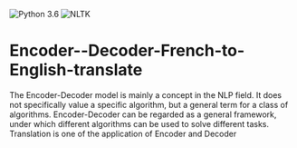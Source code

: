 ![Python 3.6](https://img.shields.io/badge/Python-3.6-brightgreen.svg) ![NLTK](https://img.shields.io/badge/Library-NLTK-orange.svg)
# Encoder--Decoder-French-to-English-translate
The Encoder-Decoder model is mainly a concept in the NLP field. It does not specifically value a specific algorithm, but a general term for a class of algorithms. Encoder-Decoder can be regarded as a general framework, under which different algorithms can be used to solve different tasks. Translation is one of the application of Encoder and Decoder
